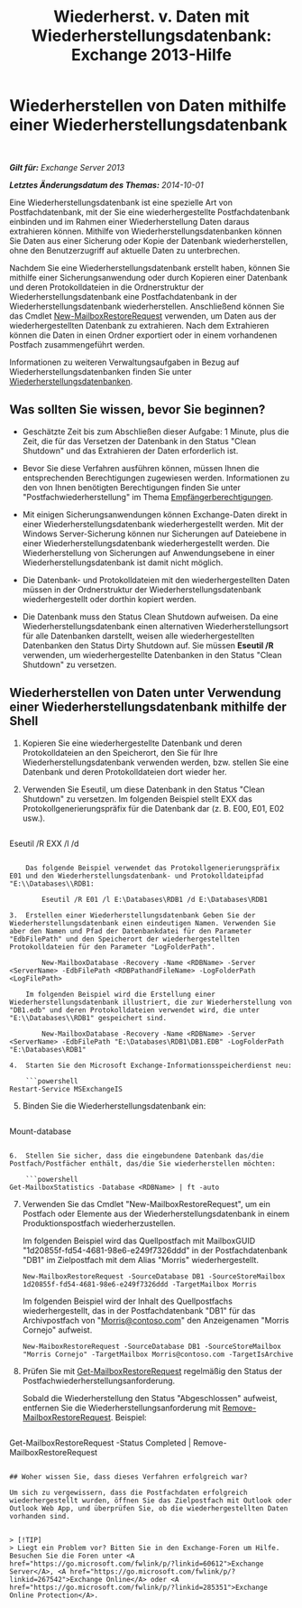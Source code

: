 ﻿---
title: 'Wiederherst. v. Daten mit Wiederherstellungsdatenbank: Exchange 2013-Hilfe'
TOCTitle: Wiederherstellen von Daten mithilfe einer Wiederherstellungsdatenbank
ms:assetid: d64c18e7-16af-4bd8-a5c5-01206984d4d1
ms:mtpsurl: https://technet.microsoft.com/de-de/library/Ee332351(v=EXCHG.150)
ms:contentKeyID: 50476814
ms.date: 05/22/2018
mtps_version: v=EXCHG.150
ms.translationtype: MT
---

# Wiederherstellen von Daten mithilfe einer Wiederherstellungsdatenbank

 

_**Gilt für:** Exchange Server 2013_

_**Letztes Änderungsdatum des Themas:** 2014-10-01_

Eine Wiederherstellungsdatenbank ist eine spezielle Art von Postfachdatenbank, mit der Sie eine wiederhergestellte Postfachdatenbank einbinden und im Rahmen einer Wiederherstellung Daten daraus extrahieren können. Mithilfe von Wiederherstellungsdatenbanken können Sie Daten aus einer Sicherung oder Kopie der Datenbank wiederherstellen, ohne den Benutzerzugriff auf aktuelle Daten zu unterbrechen.

Nachdem Sie eine Wiederherstellungsdatenbank erstellt haben, können Sie mithilfe einer Sicherungsanwendung oder durch Kopieren einer Datenbank und deren Protokolldateien in die Ordnerstruktur der Wiederherstellungsdatenbank eine Postfachdatenbank in der Wiederherstellungsdatenbank wiederherstellen. Anschließend können Sie das Cmdlet [New-MailboxRestoreRequest](https://technet.microsoft.com/de-de/library/ff829875\(v=exchg.150\)) verwenden, um Daten aus der wiederhergestellten Datenbank zu extrahieren. Nach dem Extrahieren können die Daten in einen Ordner exportiert oder in einem vorhandenen Postfach zusammengeführt werden.

Informationen zu weiteren Verwaltungsaufgaben in Bezug auf Wiederherstellungsdatenbanken finden Sie unter [Wiederherstellungsdatenbanken](recovery-databases-exchange-2013-help.md).

## Was sollten Sie wissen, bevor Sie beginnen?

  - Geschätzte Zeit bis zum Abschließen dieser Aufgabe: 1 Minute, plus die Zeit, die für das Versetzen der Datenbank in den Status "Clean Shutdown" und das Extrahieren der Daten erforderlich ist.

  - Bevor Sie diese Verfahren ausführen können, müssen Ihnen die entsprechenden Berechtigungen zugewiesen werden. Informationen zu den von Ihnen benötigten Berechtigungen finden Sie unter "Postfachwiederherstellung" im Thema [Empfängerberechtigungen](recipients-permissions-exchange-2013-help.md).

  - Mit einigen Sicherungsanwendungen können Exchange-Daten direkt in einer Wiederherstellungsdatenbank wiederhergestellt werden. Mit der Windows Server-Sicherung können nur Sicherungen auf Dateiebene in einer Wiederherstellungsdatenbank wiederhergestellt werden. Die Wiederherstellung von Sicherungen auf Anwendungsebene in einer Wiederherstellungsdatenbank ist damit nicht möglich.

  - Die Datenbank- und Protokolldateien mit den wiederhergestellten Daten müssen in der Ordnerstruktur der Wiederherstellungsdatenbank wiederhergestellt oder dorthin kopiert werden.

  - Die Datenbank muss den Status Clean Shutdown aufweisen. Da eine Wiederherstellungsdatenbank einen alternativen Wiederherstellungsort für alle Datenbanken darstellt, weisen alle wiederhergestellten Datenbanken den Status Dirty Shutdown auf. Sie müssen **Eseutil /R** verwenden, um wiederhergestellte Datenbanken in den Status "Clean Shutdown" zu versetzen.

## Wiederherstellen von Daten unter Verwendung einer Wiederherstellungsdatenbank mithilfe der Shell

1.  Kopieren Sie eine wiederhergestellte Datenbank und deren Protokolldateien an den Speicherort, den Sie für Ihre Wiederherstellungsdatenbank verwenden werden, bzw. stellen Sie eine Datenbank und deren Protokolldateien dort wieder her.

2.  Verwenden Sie Eseutil, um diese Datenbank in den Status "Clean Shutdown" zu versetzen. Im folgenden Beispiel stellt EXX das Protokollgenerierungspräfix für die Datenbank dar (z. B. E00, E01, E02 usw.).
    
    ```powershell
Eseutil /R EXX /l <RDBLogFilePath> /d <RDBEdbFolder>
```
    
    Das folgende Beispiel verwendet das Protokollgenerierungspräfix E01 und den Wiederherstellungsdatenbank- und Protokolldateipfad "E:\\Databases\\RDB1:
    
        Eseutil /R E01 /l E:\Databases\RDB1 /d E:\Databases\RDB1

3.  Erstellen einer Wiederherstellungsdatenbank Geben Sie der Wiederherstellungsdatenbank einen eindeutigen Namen. Verwenden Sie aber den Namen und Pfad der Datenbankdatei für den Parameter "EdbFilePath" und den Speicherort der wiederhergestellten Protokolldateien für den Parameter "LogFolderPath".
    
        New-MailboxDatabase -Recovery -Name <RDBName> -Server <ServerName> -EdbFilePath <RDBPathandFileName> -LogFolderPath <LogFilePath>
    
    Im folgenden Beispiel wird die Erstellung einer Wiederherstellungsdatenbank illustriert, die zur Wiederherstellung von "DB1.edb" und deren Protokolldateien verwendet wird, die unter "E:\\Databases\\RDB1" gespeichert sind.
    
        New-MailboxDatabase -Recovery -Name <RDBName> -Server <ServerName> -EdbFilePath "E:\Databases\RDB1\DB1.EDB" -LogFolderPath "E:\Databases\RDB1"

4.  Starten Sie den Microsoft Exchange-Informationsspeicherdienst neu:
    
    ```powershell
Restart-Service MSExchangeIS
```

5.  Binden Sie die Wiederherstellungsdatenbank ein:
    
    ```powershell
Mount-database <RDBName>
```

6.  Stellen Sie sicher, dass die eingebundene Datenbank das/die Postfach/Postfächer enthält, das/die Sie wiederherstellen möchten:
    
    ```powershell
Get-MailboxStatistics -Database <RDBName> | ft -auto
```

7.  Verwenden Sie das Cmdlet "New-MailboxRestoreRequest", um ein Postfach oder Elemente aus der Wiederherstellungsdatenbank in einem Produktionspostfach wiederherzustellen.
    
    Im folgenden Beispiel wird das Quellpostfach mit MailboxGUID "1d20855f-fd54-4681-98e6-e249f7326ddd" in der Postfachdatenbank "DB1" im Zielpostfach mit dem Alias "Morris" wiederhergestellt.
    
        New-MailboxRestoreRequest -SourceDatabase DB1 -SourceStoreMailbox 1d20855f-fd54-4681-98e6-e249f7326ddd -TargetMailbox Morris
    
    Im folgenden Beispiel wird der Inhalt des Quellpostfachs wiederhergestellt, das in der Postfachdatenbank "DB1" für das Archivpostfach von "Morris@contoso.com" den Anzeigenamen "Morris Cornejo" aufweist.
    
        New-MaiboxRestoreRequest -SourceDatabase DB1 -SourceStoreMailbox "Morris Cornejo" -TargetMailbox Morris@contoso.com -TargetIsArchive

8.  Prüfen Sie mit [Get-MailboxRestoreRequest](https://technet.microsoft.com/de-de/library/ff829907\(v=exchg.150\)) regelmäßig den Status der Postfachwiederherstellungsanforderung.
    
    Sobald die Wiederherstellung den Status "Abgeschlossen" aufweist, entfernen Sie die Wiederherstellungsanforderung mit [Remove-MailboxRestoreRequest](https://technet.microsoft.com/de-de/library/ff829910\(v=exchg.150\)). Beispiel:
    
    ```powershell
Get-MailboxRestoreRequest -Status Completed | Remove-MailboxRestoreRequest
```

## Woher wissen Sie, dass dieses Verfahren erfolgreich war?

Um sich zu vergewissern, dass die Postfachdaten erfolgreich wiederhergestellt wurden, öffnen Sie das Zielpostfach mit Outlook oder Outlook Web App, und überprüfen Sie, ob die wiederhergestellten Daten vorhanden sind.


> [!TIP]
> Liegt ein Problem vor? Bitten Sie in den Exchange-Foren um Hilfe. Besuchen Sie die Foren unter <A href="https://go.microsoft.com/fwlink/p/?linkid=60612">Exchange Server</A>, <A href="https://go.microsoft.com/fwlink/p/?linkid=267542">Exchange Online</A> oder <A href="https://go.microsoft.com/fwlink/p/?linkid=285351">Exchange Online Protection</A>.



